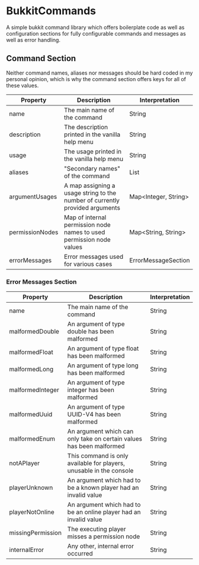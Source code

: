 <!-- This file is rendered by https://github.com/BlvckBytes/readme_helper -->

# BukkitCommands

A simple bukkit command library which offers boilerplate code as well as configuration sections
for fully configurable commands and messages as well as error handling.

<!-- #toc -->

## Command Section

Neither command names, aliases nor messages should be hard coded in my personal opinion, which is why
the command section offers keys for all of these values.

| Property        | Description                                                                  | Interpretation       |
|-----------------|------------------------------------------------------------------------------|----------------------|
| name            | The main name of the command                                                 | String               |
| description     | The description printed in the vanilla help menu                             | String               |
| usage           | The usage printed in the vanilla help menu                                   | String               |
| aliases         | "Secondary names" of the command                                             | List<String>         |
| argumentUsages  | A map assigning a usage string to the number of currently provided arguments | Map<Integer, String> |
| permissionNodes | Map of internal permission node names to used permission node values         | Map<String, String>  |
| errorMessages   | Error messages used for various cases                                        | ErrorMessageSection  |

### Error Messages Section

| Property          | Description                                                          | Interpretation |
|-------------------|----------------------------------------------------------------------|----------------|
| name              | The main name of the command                                         | String         |
| malformedDouble   | An argument of type double has been malformed                        | String         |
| malformedFloat    | An argument of type float has been malformed                         | String         |
| malformedLong     | An argument of type long has been malformed                          | String         |
| malformedInteger  | An argument of type integer has been malformed                       | String         |
| malformedUuid     | An argument of type UUID-V4 has been malformed                       | String         |
| malformedEnum     | An argument which can only take on certain values has been malformed | String         |
| notAPlayer        | This command is only available for players, unusable in the console  | String         |
| playerUnknown     | An argument which had to be a known player had an invalid value      | String         |
| playerNotOnline   | An argument which had to be an online player had an invalid value    | String         |
| missingPermission | The executing player misses a permission node                        | String         |
| internalError     | Any other, internal error occurred                                   | String         |
